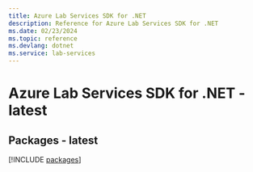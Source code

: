 ```yaml
---
title: Azure Lab Services SDK for .NET
description: Reference for Azure Lab Services SDK for .NET
ms.date: 02/23/2024
ms.topic: reference
ms.devlang: dotnet
ms.service: lab-services
---
```

# Azure Lab Services SDK for .NET - latest
## Packages - latest
[!INCLUDE [packages](lab-services-index.md)]